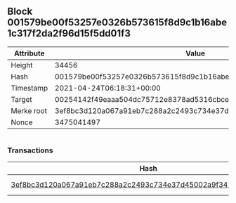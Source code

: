 ## Block 001579be00f53257e0326b573615f8d9c1b16abe1c317f2da2f96d15f5dd01f3

Attribute | Value
--- | ---
Height | 34456
Hash | 001579be00f53257e0326b573615f8d9c1b16abe1c317f2da2f96d15f5dd01f3
Timestamp | 2021-04-24T06:18:31+00:00
Target | 00254142f49eaaa504dc75712e8378ad5316cbcead634704b3734b6271167cc4
Merke root | 3ef8bc3d120a067a91eb7c288a2c2493c734e37d45002a9f342b0c7ad4f292f2
Nonce | 3475041497

```

```

### Transactions

Hash | Amount
--- | ---
[3ef8bc3d120a067a91eb7c288a2c2493c734e37d45002a9f342b0c7ad4f292f2](3ef8bc3d120a067a91eb7c288a2c2493c734e37d45002a9f342b0c7ad4f292f2.md) | 10.00000000 SKEPTI 
